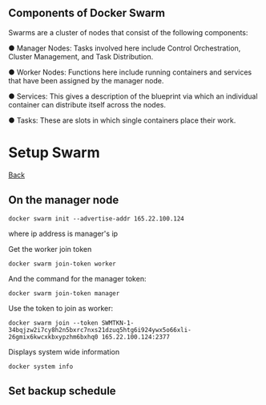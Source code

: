 ## Components of Docker Swarm 
Swarms are a cluster of nodes that consist of the following components:

● Manager Nodes: Tasks involved here include Control Orchestration, Cluster Management, and Task Distribution.

● Worker Nodes: Functions here include running containers and services that have been assigned by the manager node.

● Services: This gives a description of the blueprint via which an individual container can distribute itself across the nodes.

● Tasks: These are slots in which single containers place their work.

# Setup Swarm

[Back](./ReadMe.md)


## On the manager node

`docker swarm init --advertise-addr 165.22.100.124`

where ip address is manager's ip

Get the worker join token

`docker swarm join-token worker`

And the command for the manager token:

`docker swarm join-token manager`

Use the token to join as worker:

`docker swarm join --token SWMTKN-1-34bqjzw2i7cy8h2n5bxrc7nxs21dzuq5htg6i924ywx5o66xli-26gmix6kwcxkbxypzhm6bxhq0 165.22.100.124:2377`

Displays system wide information

`docker system info`

## Set backup schedule

